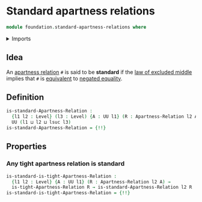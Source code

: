 # Standard apartness relations

```agda
module foundation.standard-apartness-relations where
```

<details><summary>Imports</summary>

```agda
open import foundation.apartness-relations
open import foundation.decidable-types
open import foundation.dependent-pair-types
open import foundation.law-of-excluded-middle
open import foundation.logical-equivalences
open import foundation.negated-equality
open import foundation.tight-apartness-relations
open import foundation.universe-levels

open import foundation-core.identity-types
open import foundation-core.negation
```

</details>

## Idea

An [apartness relation](foundation.apartness-relations.md) `#` is said to be
**standard** if the
[law of excluded middle](foundation.law-of-excluded-middle.md) implies that `#`
is [equivalent](foundation.logical-equivalences.md) to
[negated equality](foundation.negated-equality.md).

## Definition

```agda
is-standard-Apartness-Relation :
  {l1 l2 : Level} (l3 : Level) {A : UU l1} (R : Apartness-Relation l2 A) →
  UU (l1 ⊔ l2 ⊔ lsuc l3)
is-standard-Apartness-Relation = {!!}
```

## Properties

### Any tight apartness relation is standard

```agda
is-standard-is-tight-Apartness-Relation :
  {l1 l2 : Level} {A : UU l1} (R : Apartness-Relation l2 A) →
  is-tight-Apartness-Relation R → is-standard-Apartness-Relation l2 R
is-standard-is-tight-Apartness-Relation = {!!}
```
